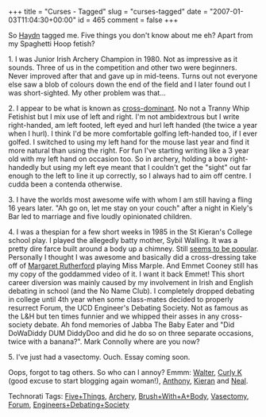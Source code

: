 +++
title = "Curses - Tagged"
slug = "curses-tagged"
date = "2007-01-03T11:04:30+00:00"
id = 465
comment = false
+++

So [Haydn](http://www.mediangler.com/2006/12/26/5-things-you-didnt-know-about-me/) tagged me. Five things you don't know about me eh? Apart from my Spaghetti Hoop fetish?

  1\.  I was Junior Irish Archery Champion in 1980\. Not as impressive as it sounds. Three of us in the competition and other two were beginners. Never improved after that and gave up in mid-teens. Turns out not everyone else saw a blob of colours down the end of the field and I later found out I was short-sighted. My other problem was that...

  2\.  I appear to be what is known as [cross-dominant](http://en.wikipedia.org/wiki/Cross-dominance). No not a Tranny Whip Fetishist but I mix use of left and right. I'm not ambidextrous but I write right-handed, am left footed, left eyed and hurl left handed (the twice a year when I hurl). I think I'd be more comfortable golfing left-handed too, if I ever golfed. I switched to using my left hand for the mouse last year and find it more natural than using the right. For fun I've starting writing like a 3 year old with my left hand on occasion too. So in archery, holding a bow right-handedly but using my left eye meant that I couldn't get the "sight" out far enough to the left to line it up correctly, so I always had to aim off centre. I cudda been a contenda otherwise.

  3\.  I have the worlds most awesome wife with whom I am still having a fling 16 years later. "Ah go on, let me stay on your couch" after a night in Kiely's Bar led to marriage and five loudly opinionated children.

  4\.  I was a thespian for a few short weeks in 1985 in the St Kieran's College school play. I played the allegedly batty mother, Sybil Walling. It was a pretty dire farce built around a body up a chimney. Still [seems to be popular](http://www.bottishamplayers.org.uk/brushpictures.html). Personally I thought I was awesome and basically did a cross-dressing take off of [Margaret Rutherford](http://en.wikipedia.org/wiki/Margaret_Rutherford) playing Miss Marple. And Emmet Cooney still has my copy of the goddammed video of it. I want it back Emmet! This short career diversion was mainly caused by my involvement in Irish and English debating in school (and the No Name Club). I completely dropped debating in college until 4th year when some class-mates decided to properly resurrect Forum, the UCD Engineer's Debating Society. Not as famous as the L&H but ten times funnier and we whipped their asses in any cross-society debate. Ah fond memories of Jabba The Baby Eater and "Did DoWaDiddy DUM DiddyDoo and did he do so on three separate occasions, twice with a banana?". Mark Connolly where are you now?

  5\.  I've just had a vasectomy. Ouch. Essay coming soon.

Oops, forgot to tag others. So who can I annoy? Emmm:  [Walter](http://sxoop.wordpress.com/), [Curly K](http://thatfridayfeeling.blogspot.com/) (good excuse to start blogging again woman!), [Anthony](http://ummera.wordpress.com/), [Kieran](http://icecreamireland.com/) and [Neal](http://podchef.motime.com/).

<span class="technoratitag">Technorati Tags: [Five+Things](http://www.technorati.com/tags/Five+Things), [Archery](http://www.technorati.com/tags/Archery), [Brush+With+A+Body](http://www.technorati.com/tags/Brush+With+A+Body), [Vasectomy](http://www.technorati.com/tags/Vasectomy), [Forum](http://www.technorati.com/tags/Forum), [Engineers+Debating+Society](http://www.technorati.com/tags/Engineers+Debating+Society)</span>
